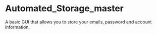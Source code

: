 # Automated_Storage_master
A basic GUI that allows you to store your emails, password and account information.

